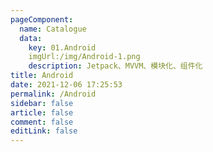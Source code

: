 ```yaml
---
pageComponent: 
  name: Catalogue
  data: 
    key: 01.Android
    imgUrl:/img/Android-1.png
    description: Jetpack、MVVM、模块化、组件化
title: Android
date: 2021-12-06 17:25:53
permalink: /Android
sidebar: false
article: false
comment: false
editLink: false
---
```

